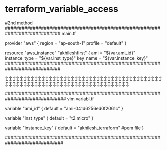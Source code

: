 # terraform_variable_access
#2nd method
############################################################################
main.tf


provider "aws" {
  region = "ap-south-1"
  profile = "default"
}

resource "aws_instance"  "akhileshfirst" {
  ami = "${var.ami_id}"
  instance_type = "${var.inst_type}"
  key_name = "${var.instance_key}"
  ############################################################################



 ↕↕↕↕↕↕↕↕↕↕↕↕↕↕↕↕↕↕↕↕↕↕↕↕↕↕↕↕↕↕↕↕↕↕↕↕↕↕↕↕↕↕↕↕↕↕↕↕↕↕↕↕↕↕↕↕↕↕↕↕↕↕↕↕↕↕↕↕↕↕↕↕↕↕↕↕↕




##############################################################################
vim variabl.tf

variable "ami_id" {
    default = "ami-041d6256ed0f2061c"
}

variable "inst_type" {
   default = "t2.micro"
}

variable "instance_key" {
  default = "akhilesh_terraform"  #pem file
}

#############################################################################
